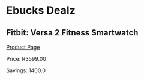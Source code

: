 
# Ebucks Dealz
## Fitbit: Versa 2 Fitness Smartwatch
[Product Page](https://www.ebucks.com/web/shop/productSelected.do?prodId=1155127230&catId=842821695)

Price: R3599.00

Savings: 1400.0


	